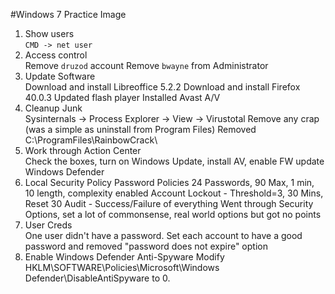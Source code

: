 #Windows 7 Practice Image

1. Show users  
  `CMD -> net user`
2. Access control  
  Remove `druzod` account
  Remove `bwayne` from Administrator
3. Update Software  
  Download and install Libreoffice 5.2.2
  Download and install Firefox 40.0.3
  Updated flash player
  Installed Avast A/V
4. Cleanup Junk  
  Sysinternals -> Process Explorer -> View -> Virustotal
  Remove any crap (was a simple as uninstall from Program Files)
  Removed C:\ProgramFiles\RainbowCrack\
5. Work through Action Center  
  Check the boxes, turn on Windows Update, install AV, enable FW
  update Windows Defender  
6. Local Security Policy
  Password Policies 24 Passwords, 90 Max, 1 min, 10 length, complexity enabled
  Account Lockout - Threshold=3, 30 Mins, Reset 30
  Audit - Success/Failure of everything
  Went through Security Options, set a lot of commonsense, real world options
  but got no points
7. User Creds  
  One user didn't have a password. Set each account to have a good password
  and removed "password does not expire" option
8. Enable Windows Defender Anti-Spyware
  Modify HKLM\SOFTWARE\Policies\Microsoft\Windows Defender\DisableAntiSpyware 
  to 0.

  
  